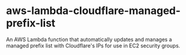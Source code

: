 # aws-lambda-cloudflare-managed-prefix-list
An AWS Lambda function that automatically updates and manages a managed prefix list with Cloudflare's IPs for use in EC2 security groups.
